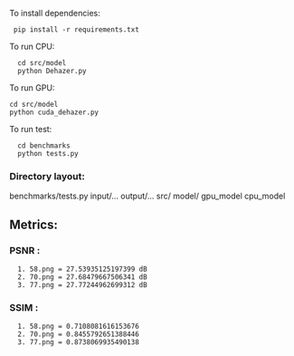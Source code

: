 To install dependencies:

```
 pip install -r requirements.txt
```

To run CPU:

```
  cd src/model
  python Dehazer.py
```

To run GPU:

```
cd src/model
python cuda_dehazer.py
```

To run test:

```
  cd benchmarks
  python tests.py
```

### Directory layout:

benchmarks/tests.py
input/...
output/...
src/
model/
gpu_model
cpu_model

## Metrics:

### PSNR :

      1. 58.png = 27.53935125197399 dB
      2. 70.png = 27.68479667506341 dB
      3. 77.png = 27.77244962699312 dB

### SSIM :

      1. 58.png = 0.7108081616153676
      2. 70.png = 0.8455792651388446
      3. 77.png = 0.8738069935490138
